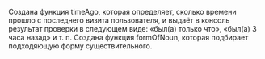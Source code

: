 Создана функция timeAgo, которая определяет, сколько времени прошло с последнего визита пользователя, и выдаёт в консоль результат проверки в следующем виде: «был(а) только что», «был(а) 3 часа назад» и т. п.
Создана функция formOfNoun, которая подбирает подходяющую форму существительного.
